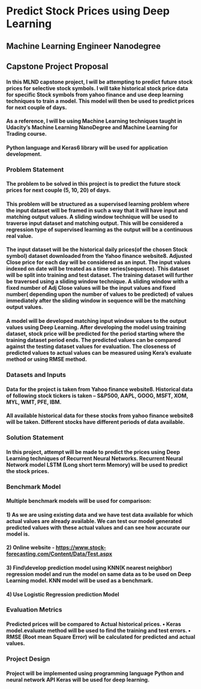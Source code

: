 # Predict Stock Prices using Deep Learning 
## Machine Learning Engineer Nanodegree 
## Capstone Project Proposal 


#### In this MLND capstone project, I will be attempting to predict future stock prices for selective stock symbols. I will take historical stock price data for specific Stock symbols from yahoo finance and use deep learning techniques to train a model. This model will then be used to predict prices for next couple of days. 
#### As a reference, I will be using Machine Learning techniques taught in Udacity’s Machine Learning NanoDegree and Machine Learning for Trading course. 
#### Python language and Keras6 library will be used for application development. 

### Problem Statement 
#### The problem to be solved in this project is to predict the future stock prices for next couple (5, 10, 20) of days.  
#### This problem will be structured as a supervised learning problem where the input dataset will be framed in such a way that it will have input and matching output values. A sliding window technique will be used to traverse input dataset and matching output. This will be considered a regression type of supervised learning as the output will be a continuous real value. 
#### The input dataset will be the historical daily prices(of the chosen Stock symbol) dataset downloaded from the Yahoo finance website8. Adjusted Close price for each day will be considered as an input. The input values indexed on date will be treated as a time series(sequence). This dataset will be split into training and test dataset. The training dataset will further be traversed using a sliding window technique. A sliding window with a fixed number of Adj Close values will be the input values and fixed number( depending upon the number of values to be predicted) of values immediately after the sliding window in sequence will be the matching output values. 
#### A model will be developed matching input window values to the output values using Deep Learning. After developing the model using training dataset, stock price will be predicted for the period starting where the training dataset period ends. The predicted values can be compared against the testing dataset values for evaluation. The closeness of predicted values to actual values can be measured using Kera’s evaluate method or using RMSE method. 
 
### Datasets and Inputs 
#### Data for the project is taken from Yahoo finance website8. Historical data of following stock tickers is taken – S&P500, AAPL, GOOG, MSFT, XOM, MYL, WMT, PFE, IBM. 
#### All available historical data for these stocks from yahoo finance website8 will be taken. Different stocks have different periods of data available. 
 
### Solution Statement 
#### In this project, attempt will be made to predict the prices using Deep Learning techniques of Recurrent Neural Networks. Recurrent Neural Network model LSTM (Long short term Memory) will be used to predict the stock prices. 
 
### Benchmark Model 
#### Multiple benchmark models will be used for comparison: 
#### 1) As we are using existing data and we have test data available for which actual values are already available. We can test our model generated predicted values with these actual values and can see how accurate our model is.  
#### 2) Online website - https://www.stock-forecasting.com/Content/Data/Test.aspx 
#### 3) Find\develop prediction model using KNN(K nearest neighbor) regression model and run the model on same data as to be used on Deep Learning model. KNN model will be used as a benchmark. 
#### 4) Use Logistic Regression prediction Model
 
### Evaluation Metrics 
#### Predicted prices will be compared to Actual historical prices. • Keras model.evaluate method will be used to find the training and test errors. • RMSE (Root mean Square Error) will be calculated for predicted and actual values.  
 
 
### Project Design 
#### Project will be implemented using programming language Python and neural network API Keras will be used for deep learning. 